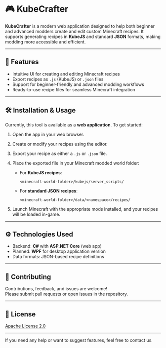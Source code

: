 # 🎮 KubeCrafter

**KubeCrafter** is a modern web application designed to help both beginner and advanced modders create and edit custom Minecraft recipes. It supports generating recipes in **KubeJS** and standard **JSON** formats, making modding more accessible and efficient.

---

## 🚀 Features

- Intuitive UI for creating and editing Minecraft recipes  
- Export recipes as `.js` (KubeJS) or `.json` files  
- Support for beginner-friendly and advanced modding workflows  
- Ready-to-use recipe files for seamless Minecraft integration  

---

## 🛠️ Installation & Usage

Currently, this tool is available as a **web application**. To get started:

1. Open the app in your web browser.  
2. Create or modify your recipes using the editor.  
3. Export your recipe as either a `.js` or `.json` file.  
4. Place the exported file in your Minecraft modded world folder:

   - For **KubeJS recipes**:  
     ```
     <minecraft-world-folder>/kubejs/server_scripts/
     ```
   
   - For **standard JSON recipes**:  
     ```
     <minecraft-world-folder>/data/<namespace>/recipes/
     ```
   
5. Launch Minecraft with the appropriate mods installed, and your recipes will be loaded in-game.

---

## ⚙️ Technologies Used

- Backend: **C#** with **ASP.NET Core** (web app)  
- Planned: **WPF** for desktop application version  
- Data formats: JSON-based recipe definitions  

---

## 🤝 Contributing

Contributions, feedback, and issues are welcome!  
Please submit pull requests or open issues in the repository.

---

## 📄 License

[Apache License 2.0](LICENSE)

---

If you need any help or want to suggest features, feel free to contact us.

